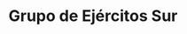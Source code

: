 ﻿---
title: "Grupo de Ejércitos Sur"
permalink: periodes_487.html
layout: periode
dataInici: 1941-06-22
dataFi: 1941-12-05
sidebar: periodes
pares:
  - 486:
    title: "Operación Barbarroja"
    dataInici: "(1941-06-22)"
    dataFi: "(1941-12-05)"

fills:
jocsPrincipals:
  - title: "Objective: Kiev"
    bggId: 68250

jocsEscenaris:
jocsEpoca:
jocsEpocaEscenaris:
---
